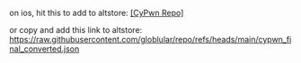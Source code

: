 on ios, hit this to add to altstore: [[CyPwn Repo]](altstore://source?url=https://raw.githubusercontent.com/globlular/repo/refs/heads/main/cypwn_final_converted.json)

or copy and add this link to altstore: 
https://raw.githubusercontent.com/globlular/repo/refs/heads/main/cypwn_final_converted.json
